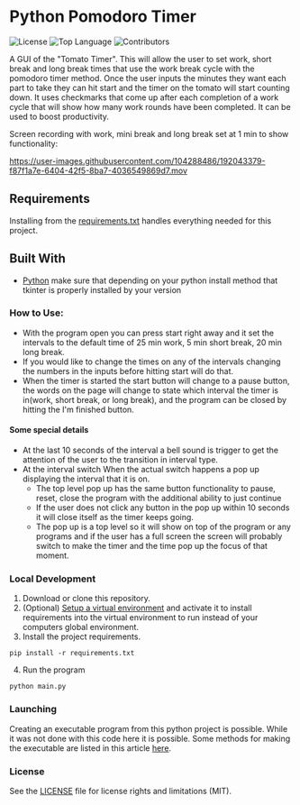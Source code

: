 # Python Pomodoro Timer

![License](https://img.shields.io/github/license/bbland1/pomodoro-timer-python?style=plastic)
![Top Language](https://img.shields.io/github/languages/top/bbland1/pomodoro-timer-python?style=plastic)
![Contributors](https://img.shields.io/github/contributors-anon/bbland1/pomodoro-timer-python?style=plastic)

A GUI of the "Tomato Timer". This will allow the user to set work, short break and long break times that use the work break cycle with the pomodoro timer method. Once the user inputs the minutes they want each part to take they can hit start and the timer on the tomato will start counting down. It uses checkmarks that come up after each completion of a work cycle that will show how many work rounds have been completed. It can be used to boost productivity.



Screen recording with work, mini break and long break set at 1 min to show functionality:








https://user-images.githubusercontent.com/104288486/192043379-f87f1a7e-6404-42f5-8ba7-4036549869d7.mov





## Requirements

Installing from the [requirements.txt](./requirements.txt) handles everything needed for this project.

## Built With

* [Python](https://www.python.org) make sure that depending on your python install method that tkinter is properly installed by your version


### How to Use:
* With the program open you can press start right away and it set the intervals to the default time of 25 min work, 5 min short break, 20 min long break.
* If you would like to change the times on any of the intervals changing the numbers in the inputs before hitting start will do that.
* When the timer is started the start button will change to a pause button, the words on the page will change to state which interval the timer is in(work, short break, or long break), and the program can be closed by hitting the I'm finished button.

#### Some special details
* At the last 10 seconds of the interval a bell sound is trigger to get the attention of the user to the transition in interval type.
* At the interval switch When the actual switch happens a pop up displaying the interval that it is on.
  - The top level pop up has the same button functionality to pause, reset, close the program with the additional ability to just continue
  - If the user does not click any button in the pop up within 10 seconds it will close itself as the timer keeps going.
  - The pop up is a top level so it will show on top of the program or any programs and if the user has a full screen the screen will probably switch to make the timer and the time pop up the focus of that moment. 

### Local Development
1. Download or clone this repository.
2. (Optional) [Setup a virtual environment](https://docs.python.org/3/tutorial/venv.html#creating-virtual-environments) and activate it to install requirements into the virtual environment to run instead of your computers global environment.
3. Install the project requirements.
```shell 
pip install -r requirements.txt
```
4. Run the program
```shell
python main.py
```

### Launching
Creating an executable program from this python project is possible. While it was not done with this code here it is possible. Some methods for making the executable are listed in this article [here](https://towardsdatascience.com/how-to-easily-convert-a-python-script-to-an-executable-file-exe-4966e253c7e9).

### License
See the [LICENSE](./LICENSE) file for license rights and limitations (MIT).


